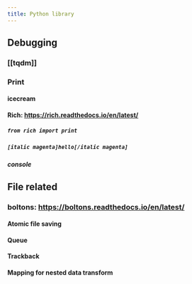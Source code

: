 ```yaml
---
title: Python library
---
```


## Debugging
### [[tqdm]]
###
### Print
#### icecream
#### Rich: https://rich.readthedocs.io/en/latest/
##### `from rich import print`
##### `[italic magenta]hello[/italic magenta]`
##### console
## File related
### boltons: https://boltons.readthedocs.io/en/latest/
#### Atomic file saving
####
#### Queue
#### Trackback
#### Mapping for nested data transform
